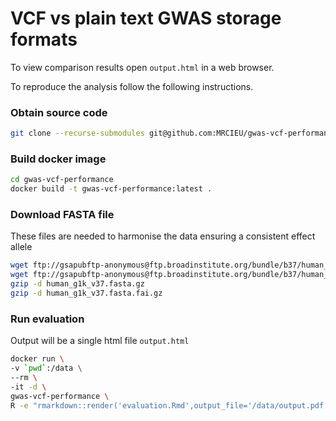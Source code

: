 # VCF vs plain text GWAS storage formats

To view comparison results open ```output.html``` in a web browser.

To reproduce the analysis follow the following instructions.

### Obtain source code

```sh
git clone --recurse-submodules git@github.com:MRCIEU/gwas-vcf-performance.git
```

### Build docker image

```sh
cd gwas-vcf-performance
docker build -t gwas-vcf-performance:latest .
```

### Download FASTA file

These files are needed to harmonise the data ensuring a consistent effect allele

```sh
wget ftp://gsapubftp-anonymous@ftp.broadinstitute.org/bundle/b37/human_g1k_v37.fasta.gz
wget ftp://gsapubftp-anonymous@ftp.broadinstitute.org/bundle/b37/human_g1k_v37.fasta.fai.gz
gzip -d human_g1k_v37.fasta.gz
gzip -d human_g1k_v37.fasta.fai.gz
```

### Run evaluation

Output will be a single html file ```output.html```

```sh
docker run \
-v `pwd`:/data \
--rm \
-it -d \
gwas-vcf-performance \
R -e "rmarkdown::render('evaluation.Rmd',output_file='/data/output.pdf')"
```